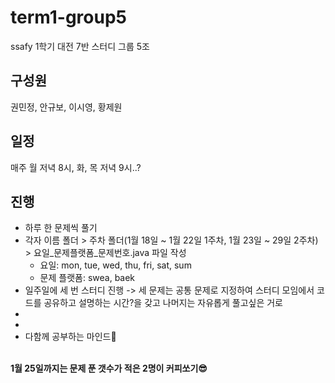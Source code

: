 # term1-group5
ssafy 1학기 대전 7반 스터디 그룹 5조
<br>

## 구성원
권민정, 안규보, 이시영, 황제원
<br>

## 일정
매주 월 저녁 8시, 화, 목 저녁 9시..?
<br>

## 진행
- 하루 한 문제씩 풀기
- 각자 이름 폴더 > 주차 폴더(1월 18일 ~ 1월 22일 1주차, 1월 23일 ~ 29일 2주차) > 요일_문제플랫폼_문제번호.java 파일 작성
  - 요일: mon, tue, wed, thu, fri, sat, sum
  - 문제 플랫폼: swea, baek
- 일주일에 세 번 스터디 진행 -> 세 문제는 공통 문제로 지정하여 스터디 모임에서 코드를 공유하고 설명하는 시간?을 갖고 나머지는 자유롭게 풀고싶은 거로
-
-
- 다함께 공부하는 마인드🧐

<br>
<strong>1월 25일까지는 문제 푼 갯수가 적은 2명이 커피쏘기😎</strong>
